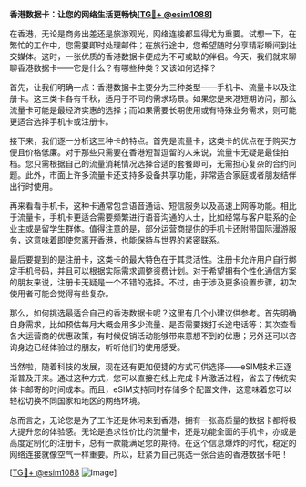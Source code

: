 **香港数据卡：让您的网络生活更畅快[[TG💪+ @esim1088](https://t.me/s/esim1088)]**

在香港，无论是商务出差还是旅游观光，网络连接都显得尤为重要。试想一下，在繁忙的工作中，您需要即时处理邮件；在旅行途中，您希望随时分享精彩瞬间到社交媒体。这时，一张优质的香港数据卡便成为不可或缺的伴侣。今天，我们就来聊聊香港数据卡——它是什么？有哪些种类？又该如何选择？

首先，让我们明确一点：香港数据卡主要分为三种类型——手机卡、流量卡以及注册卡。这三类卡各有千秋，适用于不同的需求场景。如果您是来港短期访问，那么流量卡可能是最经济实惠的选择；而如果需要长期使用或有特殊业务需求，则可能更适合选择手机卡或注册卡。

接下来，我们逐一分析这三种卡的特点。首先是流量卡，这类卡的优点在于购买方便且价格低廉。对于那些只需要在香港短暂逗留的人来说，流量卡无疑是最佳拍档。您只需根据自己的流量消耗情况选择合适的套餐即可，无需担心复杂的合约问题。此外，市面上许多流量卡还支持多设备共享功能，非常适合家庭或者朋友结伴出行时使用。

再来看看手机卡，这种卡通常包含语音通话、短信服务以及高速上网等功能。相比于流量卡，手机卡更适合需要频繁进行语音沟通的人士，比如经常与客户联系的企业主或是留学生群体。值得注意的是，部分运营商提供的手机卡还附带国际漫游服务，这意味着即使您离开香港，也能保持与世界的紧密联系。

最后要提到的是注册卡，这类卡的最大特色在于其灵活性。注册卡允许用户自行绑定手机号码，并且可以根据实际需求调整资费计划。对于希望拥有个性化通信方案的朋友来说，注册卡无疑是一个不错的选择。不过，由于涉及更多设置步骤，初次使用者可能会觉得有些复杂。

那么，如何挑选最适合自己的香港数据卡呢？这里有几个小建议供参考。首先明确自身需求，比如预估每月大概会用多少流量、是否需要拨打长途电话等；其次查看各大运营商的优惠政策，有时候促销活动能够带来意想不到的优惠；另外还可以咨询身边已经体验过的朋友，听听他们的使用感受。

当然啦，随着科技的发展，现在还有更加便捷的方式可供选择——eSIM技术正逐渐普及开来。通过这种方式，您可以直接在线上完成卡片激活过程，省去了传统实体卡邮寄的时间成本。而且，eSIM支持同时存储多个配置文件，这意味着您可以轻松切换不同国家和地区的网络环境。

总而言之，无论您是为了工作还是休闲来到香港，拥有一张高质量的数据卡都将极大提升您的体验感。无论是追求性价比的流量卡，还是功能全面的手机卡，亦或是高度定制化的注册卡，总有一款能满足您的期待。在这个信息爆炸的时代，稳定的网络连接就像空气一样重要。所以，赶紧为自己挑选一张合适的香港数据卡吧！

[[TG💪+ @esim1088](https://t.me/s/esim1088) ![Image](https://i.postimg.cc/4NQfJmqS/Snipaste-2025-05-13-00-14-12.png)]